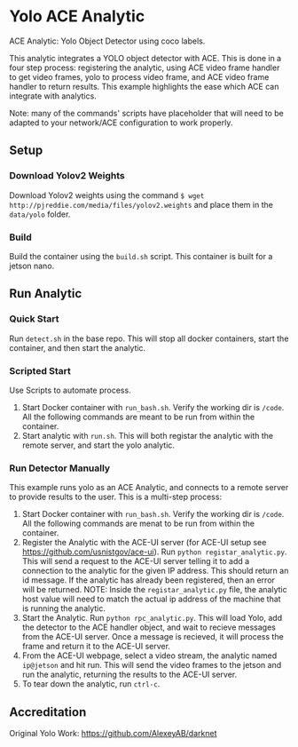 # Yolo ACE Analytic
ACE Analytic: Yolo Object Detector using coco labels. 

This analytic integrates a YOLO object detector with ACE. This is done in a four step process:  registering the analytic, using ACE video frame handler to get video frames, yolo to process video frame, and ACE video frame handler to return results.
This example highlights the ease which ACE can integrate with analytics. 

Note: many of the commands' scripts have placeholder that will need to be adapted to your network/ACE configuration to work properly.

## Setup

### Download Yolov2 Weights
Download Yolov2 weights using the command `$ wget http://pjreddie.com/media/files/yolov2.weights` and place them in the `data/yolo` folder.

### Build
Build the container using the `build.sh` script. This container is built for a jetson nano.

## Run Analytic

### Quick Start
Run `detect.sh` in the base repo. This will stop all docker containers, start the container, and then start the analytic. 

### Scripted Start
Use Scripts to automate process.
1. Start Docker container with `run_bash.sh`. Verify the working dir is `/code`. All the following commands are meant to be run from within the container.
2. Start analytic with `run.sh`. This will both registar the analytic with the remote server, and start the yolo analytic.


### Run Detector Manually

This example runs yolo as an ACE Analytic, and connects to a remote server to provide results to the user. This is a multi-step process:
1. Start Docker container with `run_bash.sh`. Verify the working dir is `/code`. All the following commands are menat to be run from within the container.
2. Register the Analytic with the ACE-UI server (for ACE-UI setup see https://github.com/usnistgov/ace-ui). Run `python registar_analytic.py`. This will send a request to the ACE-UI server telling it to add a connection to the analytic for the given IP address. This should return an id message. If the analytic has already been registered, then an error will be returned. NOTE: Inside the `registar_analytic.py` file, the analytic host value will need to match the actual ip address of the machine that is running the analytic. 
3. Start the Analytic. Run `python rpc_analytic.py`. This will load Yolo, add the detector to the ACE handler object, and wait to recieve messages from the ACE-UI server. Once a message is recieved, it will process the frame and return it to the ACE-UI server.
4. From the ACE-UI webpage, select a video stream, the analytic named `ip@jetson` and hit run. This will send the video frames to the jetson and run the analytic, returning the results to the ACE-UI server.
5. To tear down the analytic, run `ctrl-c`. 

## Accreditation 
Original Yolo Work: https://github.com/AlexeyAB/darknet

